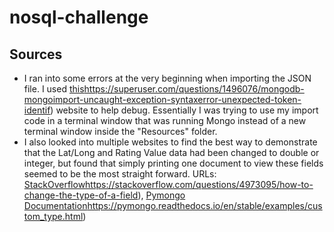 # nosql-challenge

## Sources
- I ran into some errors at the very beginning when importing the JSON file. I used [this](https://superuser.com/questions/1496076/mongodb-mongoimport-uncaught-exception-syntaxerror-unexpected-token-identif)https://superuser.com/questions/1496076/mongodb-mongoimport-uncaught-exception-syntaxerror-unexpected-token-identif) website to help debug. Essentially I was trying to use my import code in a terminal window that was running Mongo instead of a new terminal window inside the "Resources" folder.
- I also looked into multiple websites to find the best way to demonstrate that the Lat/Long and Rating Value data had been changed to double or integer, but found that simply printing one document to view these fields seemed to be the most straight forward. URLs: [StackOverflow](https://stackoverflow.com/questions/4973095/how-to-change-the-type-of-a-field)https://stackoverflow.com/questions/4973095/how-to-change-the-type-of-a-field), [Pymongo Documentation](https://pymongo.readthedocs.io/en/stable/examples/custom_type.html)https://pymongo.readthedocs.io/en/stable/examples/custom_type.html)
